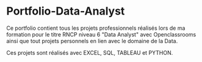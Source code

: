 # Portfolio-Data-Analyst

Ce portfolio contient tous les projets professionnels réalisés lors de ma formation pour le titre RNCP niveau 6 "Data Analyst" avec Openclassrooms ainsi que tout projets personnels en lien avec le domaine de la Data.

Ces projets sont réalisés avec EXCEL, SQL, TABLEAU et PYTHON.
